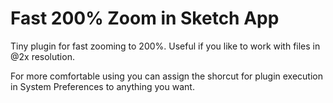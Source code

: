 # Fast 200% Zoom in Sketch App
Tiny plugin for fast zooming to 200%. Useful if you like to work with files in @2x resolution.

For more comfortable using you can assign the shorcut for plugin execution in System Preferences to anything you want.
